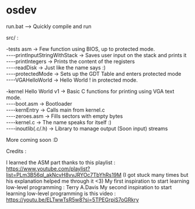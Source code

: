 # osdev

run.bat --> Quickly compile and run

src/ :

-tests asm -> Few function using BIOS, up to protected mode.  
    ----printInputStringWithStack -> Saves user input on the stack and prints it  
    ----printIntegers -> Prints the content of the registers  
    ----readDisk -> Just like the name says :)  
    ----protectedMode -> Sets up the GDT Table and enters protected mode  
    ----VGAHelloWorld -> Hello World ! in protected mode.  
    
-kernel Hello World v1 -> Basic C functions for printing using VGA text mode.  
  ----boot.asm -> Bootloader  
  ----kernEntry -> Calls main from kernel.c  
  ----zeroes.asm -> Fills sectors with empty bytes  
  ----kernel.c -> The name speaks for itself :)  
  ----inoutlib(.c/.h) -> Library to manage output (Soon input) streams  

More coming soon :D  


  Credits :  
  
  I learned the ASM part thanks to this playlist : https://www.youtube.com/playlist?list=PLm3B56ql_akNcvH8vvJRYOc7TbYhRs19M (I got stuck many times but his explanation helped me through it <3)
  My first inspiration to start learning low-level programming : Terry A.Davis
  My second inspiration to start learning low-level programming is this video : https://youtu.be/ELTwwTsR5w8?si=5TPEGrpiS7oGRkry  
 
